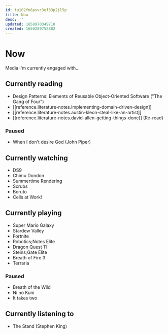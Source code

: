 ```yaml
---
id: tu102fn6psvc3ef33p2jl5p
title: Now
desc: ''
updated: 1658970349710
created: 1650289758802
---
```


# Now

Media I'm currently engaged with...

## Currently reading
- Design Patterns: Elements of Reusable Object-Oriented Software ("The Gang of Four")
- [[reference.literature-notes.implementing-domain-driven-design]]
- [[reference.literature-notes.austin-kleon-steal-like-an-artist]]
- [[reference.literature-notes.david-allen-getting-things-done]] (Re-read)

### Paused
- When I don't desire God (John Piper)

## Currently watching
- DS9
- Chimu Dondon
- Summertime Rendering
- Scrubs
- Boruto
- Cells at Work!

## Currently playing
- Super Mario Galaxy
- Stardew Valley
- Fortnite
- Robotics;Notes Elite
- Dragon Quest 11
- Steins;Gate Elite
- Breath of Fire 3
- Terraria

### Paused
- Breath of the Wild
- Ni no Kuni
- It takes two

## Currently listening to
- The Stand (Stephen King)

